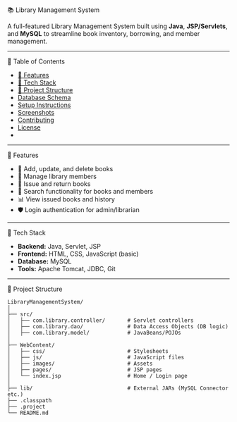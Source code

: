 📚 Library Management System

A full-featured Library Management System built using **Java**, **JSP/Servlets**, and **MySQL** to streamline book inventory, borrowing, and member management.

---

📌 Table of Contents

- [🚀 Features](#features)
- [🧰 Tech Stack](#tech-stack)
- [📁 Project Structure](#project-structure)
- [Database Schema](#database-schema)
- [Setup Instructions](#setup-instructions)
- [Screenshots](#screenshots)
- [Contributing](#contributing)
- [License](#license)
- 
---

🚀 Features

- 📘 Add, update, and delete books
- 👥 Manage library members
- 📖 Issue and return books
- 🔎 Search functionality for books and members
- 📊 View issued books and history
- 🛡️ Login authentication for admin/librarian

---
 🧰 Tech Stack

- **Backend:** Java, Servlet, JSP
- **Frontend:** HTML, CSS, JavaScript (basic)
- **Database:** MySQL
- **Tools:** Apache Tomcat, JDBC, Git

---

 📁 Project Structure

```plaintext
LibraryManagementSystem/
│
├── src/
│   ├── com.library.controller/       # Servlet controllers
│   ├── com.library.dao/              # Data Access Objects (DB logic)
│   ├── com.library.model/            # JavaBeans/POJOs
│
├── WebContent/
│   ├── css/                          # Stylesheets
│   ├── js/                           # JavaScript files
│   ├── images/                       # Assets
│   ├── pages/                        # JSP pages
│   └── index.jsp                     # Home / Login page
│
├── lib/                              # External JARs (MySQL Connector etc.)
├── .classpath
├── .project
└── README.md


